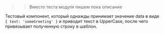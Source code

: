 >> Вместо теста модуля пишем пока описание

Тестовый компонент, который однажды принимает значение data в виде `{ text: 'someGreeting' }`
и приводит текст в UpperCase, после чего привязывает полученную строку в шаблон.
